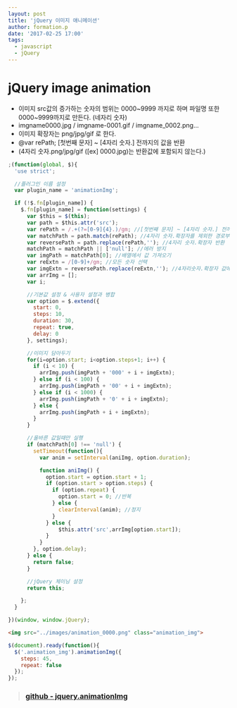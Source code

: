 ```yaml
---
layout: post
title: 'jQuery 이미지 애니메이션'
author: formation.p
date: '2017-02-25 17:00'
tags:
  - javascript
  - jQuery
---
```


# jQuery image animation

* 이미지 src값의 증가하는 숫자의 범위는 0000~9999 까지로 하며 파일명 또한 0000~9999까지로 만든다. (네자리 숫자)
* imgname0000.jpg / imgname-0001.gif / imgname_0002.png...
* 이미지 확장자는 png/jpg/gif 로 한다.
* @var rePath; [첫번째 문자] ~ [4자리 숫자.] 전까지의 값을 반환
* (4자리 숫자.png/jpg/gif ([ex] 0000.jpg)는 반환값에 포함되지 않는다.)

```javascript
;(function(global, $){
  'use strict';

  //플러그인 이름 설정
  var plugin_name = 'animationImg';

  if (!$.fn[plugin_name]) {
    $.fn[plugin_name] = function(settings) {
      var $this = $(this);
      var path = $this.attr('src');
      var rePath = /.+(?=[0-9]{4}.)/gm; //[첫번째 문자] ~ [4자리 숫자.] 전까지의 값을 반환
      var matchPath = path.match(rePath); //4자리 숫자.확장자를 제외한 경로부분 반환
      var reversePath = path.replace(rePath,''); //4자리 숫자.확장자 반환
      matchPath = matchPath || ['null']; //에러 방지
      var imgPath = matchPath[0]; //배열에서 값 가져오기
      var reExtn = /[0-9]+/gm; //모든 숫자 선택
      var imgExtn = reversePath.replace(reExtn,''); //4자리숫자.확장자 값에서 확장자만 반환
      var arrImg = [];
      var i;

      //기본값 설정 & 사용자 설정과 병합
      var option = $.extend({
        start: 0,
        steps: 10,
        duration: 30,
        repeat: true,
        delay: 0
      }, settings);

      //이미지 담아두기
      for(i=option.start; i<option.steps+1; i++) {
        if (i < 10) {
          arrImg.push(imgPath + '000' + i + imgExtn);
        } else if (i < 100) {
          arrImg.push(imgPath + '00' + i + imgExtn);
        } else if (i < 1000) {
          arrImg.push(imgPath + '0' + i + imgExtn);
        } else {
          arrImg.push(imgPath + i + imgExtn);
        }
      }

      //올바른 값일때만 실행
      if (matchPath[0] !== 'null') {
        setTimeout(function(){
          var anim = setInterval(aniImg, option.duration);

          function aniImg() {
            option.start = option.start + 1;
            if (option.start > option.steps) {
              if (option.repeat) {
                option.start = 0; //반복
              } else {
                clearInterval(anim); //정지
              }
            } else {
                $this.attr('src',arrImg[option.start]);
            }
          }
        }, option.delay);
      } else {
        return false;
      }

      //jQuery 체이닝 설정
      return this;

    };
  }

})(window, window.jQuery);
```

```html
<img src="../images/animation_0000.png" class="animation_img">
```

```javascript
$(document).ready(function(){
  $('.animation_img').animationImg({
    steps: 45,
    repeat: false
  });
});
```

> ### [github - jquery.animationImg](https://github.com/gutmate/animationJS)
